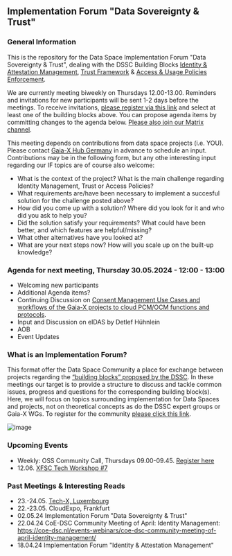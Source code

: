 ## Implementation Forum "Data Sovereignty & Trust"

### General Information

This is the repository for the Data Space Implementation Forum "Data Sovereignty & Trust", dealing with the DSSC Building Blocks [Identity & Attestation Management](https://dssc.eu/space/BVE/357075352/Identity+and+Attestation+Management), [Trust Framework](https://dssc.eu/space/BVE/357075461/Trust+Framework) & [Access & Usage Policies Enforcement](https://dssc.eu/space/BVE/357075567/Access+%26+Usage+Policies+Enforcement).

We are currently meeting biweekly on Thursdays 12.00-13.00. Reminders and invitations for new participants will be sent 1-2 days before the meetings. To receive invitations, [please register via this link](https://forms.gle/CUDio2n6nGhgM94X6) and select at least one of the building blocks above. You can propose agenda items by committing changes to the agenda below. [Please also join our Matrix channel](https://matrix.to/#/!PBADeZgSbpHlBoyEjE:matrix.org?via=matrix.org).

This meeting depends on contributions from data space projects (i.e. YOU). Please contact [Gaia-X Hub Germany](mailto:gaia-x-begleitforschung@acatech.de) in advance to schedule an input. Contributions may be in the following form, but any othe interesting input regarding our IF topics are of course also welcome:
  - What is the context of the project? What is the main challenge regarding Identity Management, Trust or Access Policies?
  - What requirements are/have been necessary to implement a succesful solution for the challenge posted above?
  - How did you come up with a solution? Where did you look for it and who did you ask to help you?
  - Did the solution satisfy your requirements? What could have been better, and which features are helpful/missing?
  - What other alternatives have you looked at?
  - What are your next steps now? How will you scale up on the built-up knowledge?



### Agenda for next meeting, Thursday 30.05.2024 - 12:00 - 13:00
- Welcoming new participants
- Additional Agenda items?
- Continuing Discussion on [Consent Management Use Cases and workflows of the Gaia-X projects to cloud PCM/OCM functions and protocols](https://github.com/gaia-x-hub-germany/if-data-sovereignty-and-trust/blob/main/ConsentManagement.md).
- Input and Discussion on eIDAS by Detlef Hühnlein
- AOB
- Event Updates

### What is an Implementation Forum?
This format offer the Data Space Community a place for exchange between projects regarding the [“building blocks” proposed by the DSSC](https://dssc.eu/space/BVE/357073899/Building+Block+Overview). In these meetings our target is to provide a structure to discuss and tackle common issues, progress and questions for the corresponding building block(s). Here, we will focus on topics surrounding implementation for Data Spaces and projects, not on theoretical concepts as do the DSSC expert groups or Gaia-X WGs. To register for the community [please click this link](https://forms.gle/CUDio2n6nGhgM94X6).

![image](https://github.com/gaia-x-hub-germany/if-data-sovereignty-and-trust/assets/63009802/292dfb4e-998e-4854-9c9e-a48d63b9cbcf)


### Upcoming Events

- Weekly: OSS Community Call, Thursdays 09.00-09.45. [Register here](https://list.gaia-x.eu/postorius/lists/)
- 12.06. [XFSC Tech Workshop #7](https://www.gxfs.eu/xfsc-tech-workshop-7/)

### Past Meetings & Interesting Reads

- 23.-24.05. [Tech-X, Luxembourg](https://gaia-x.eu/tech-x-2024/)
- 22.-23.05. CloudExpo, Frankfurt
- 02.05.24 Implementation Forum "Data Sovereignty & Trust"
- 22.04.24 CoE-DSC Community Meeting of April: Identity Management: https://coe-dsc.nl/events-webinars/coe-dsc-community-meeting-of-april-identity-management/
- 18.04.24 Implementation Forum "Identity & Attestation Management"

